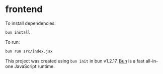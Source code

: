 # frontend

To install dependencies:

```bash
bun install
```

To run:

```bash
bun run src/index.jsx
```

This project was created using `bun init` in bun v1.2.17. [Bun](https://bun.sh) is a fast all-in-one JavaScript runtime.
